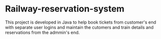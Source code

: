# Railway-reservation-system
This project is developed in Java to help book tickets from customer's end with separate user logins 
and maintain the cutomers and train details and reservations from the admmin's end.
